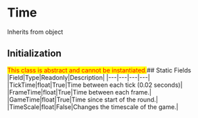 # Time
Inherits from object
## Initialization
<mark style="color:red;">This class is abstract and cannot be instantiated.</mark>## Static Fields
|Field|Type|Readonly|Description|
|---|---|---|---|
|TickTime|float|True|Time between each tick (0.02 seconds)|
|FrameTime|float|True|Time between each frame.|
|GameTime|float|True|Time since start of the round.|
|TimeScale|float|False|Changes the timescale of the game.|
